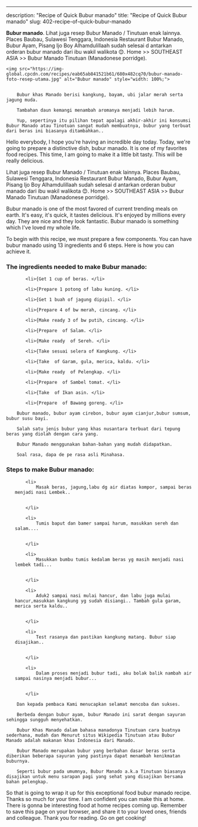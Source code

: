 ---
description: "Recipe of Quick Bubur manado"
title: "Recipe of Quick Bubur manado"
slug: 402-recipe-of-quick-bubur-manado

<p>
	<strong>Bubur manado</strong>. 
	Lihat juga resep Bubur Manado / Tinutuan enak lainnya. Places Baubau, Sulawesi Tenggara, Indonesia Restaurant Bubur Manado, Bubur Ayam, Pisang Ijo Boy Alhamdulillaah sudah selesai d antarkan orderan bubur manado dari ibu wakil walikota 😊. Home &gt;&gt; SOUTHEAST ASIA &gt;&gt; Bubur Manado Tinutuan (Manadonese porridge).
</p>
<p>
	
	<img src="https://img-global.cpcdn.com/recipes/eab65ab841521b61/680x482cq70/bubur-manado-foto-resep-utama.jpg" alt="Bubur manado" style="width: 100%;">
	
	
		Bubur khas Manado berisi kangkung, bayam, ubi jalar merah serta jagung muda.
	
		Tambahan daun kemangi menambah aromanya menjadi lebih harum.
	
		Yup, sepertinya itu pilihan tepat apalagi akhir-akhir ini konsumsi Bubur Manado atau Tinotuan sangat mudah membuatnya, bubur yang terbuat dari beras ini biasanya ditambahkan..
	
</p>
<p>
	Hello everybody, I hope you're having an incredible day today. Today, we're going to prepare a distinctive dish, bubur manado. It is one of my favorites food recipes. This time, I am going to make it a little bit tasty. This will be really delicious.
</p>
	
<p>
	Lihat juga resep Bubur Manado / Tinutuan enak lainnya. Places Baubau, Sulawesi Tenggara, Indonesia Restaurant Bubur Manado, Bubur Ayam, Pisang Ijo Boy Alhamdulillaah sudah selesai d antarkan orderan bubur manado dari ibu wakil walikota 😊. Home &gt;&gt; SOUTHEAST ASIA &gt;&gt; Bubur Manado Tinutuan (Manadonese porridge).
</p>
<p>
	Bubur manado is one of the most favored of current trending meals on earth. It's easy, it's quick, it tastes delicious. It's enjoyed by millions every day. They are nice and they look fantastic. Bubur manado is something which I've loved my whole life.
</p>

<p>
To begin with this recipe, we must prepare a few components. You can have bubur manado using 13 ingredients and 6 steps. Here is how you can achieve it.
</p>

<h3>The ingredients needed to make Bubur manado:</h3>

<ol>
	
		<li>{Get 1 cup of beras. </li>
	
		<li>{Prepare 1 potong of labu kuning. </li>
	
		<li>{Get 1 buah of jagung dipipil. </li>
	
		<li>{Prepare 4 of bw merah, cincang. </li>
	
		<li>{Make ready 3 of bw putih, cincang. </li>
	
		<li>{Prepare  of Salam. </li>
	
		<li>{Make ready  of Sereh. </li>
	
		<li>{Take sesuai selera of Kangkung. </li>
	
		<li>{Take  of Garam, gula, merica, kaldu. </li>
	
		<li>{Make ready  of Pelengkap. </li>
	
		<li>{Prepare  of Sambel tomat. </li>
	
		<li>{Take  of Ikan asin. </li>
	
		<li>{Prepare  of Bawang goreng. </li>
	
</ol>
<p>
	
		Bubur manado, bubur ayam cirebon, bubur ayam cianjur,bubur sumsum, bubur susu bayi.
	
		Salah satu jenis bubur yang khas nusantara terbuat dari tepung beras yang diolah dengan cara yang.
	
		Bubur Manado menggunakan bahan-bahan yang mudah didapatkan.
	
		Soal rasa, dapa de pe rasa asli Minahasa.
	
</p>

<h3>Steps to make Bubur manado:</h3>

<ol>
	
		<li>
			Masak beras, jagung,labu dg air diatas kompor, sampai beras menjadi nasi Lembek..
			
			
		</li>
	
		<li>
			Tumis baput dan bamer sampai harum, masukkan sereh dan salam....
			
			
		</li>
	
		<li>
			Masukkan bumbu tumis kedalam beras yg masih menjadi nasi lembek tadi...
			
			
		</li>
	
		<li>
			Aduk2 sampai nasi mulai hancur, dan labu juga mulai hancur,masukkan kangkung yg sudah disiangi.. Tambah gula garam, merica serta kaldu..
			
			
		</li>
	
		<li>
			Test rasanya dan pastikan kangkung matang. Bubur siap disajikan..
			
			
		</li>
	
		<li>
			Dalam proses menjadi bubur tadi, aku bolak balik nambah air sampai nasinya menjadi bubur...
			
			
		</li>
	
</ol>

<p>
	
		Dan kepada pembaca Kami menucapkan selamat mencoba dan sukses.
	
		Berbeda dengan bubur ayam, bubur Manado ini sarat dengan sayuran sehingga sungguh menyehatkan.
	
		Bubur Khas Manado dalam bahasa manadonya Tinutuan cara buatnya sederhana, mudah dan Menurut situs Wikipedia Tinutuan atau Bubur Manado adalah makanan khas Indonesia dari Manado.
	
		Bubur Manado merupakan bubur yang berbahan dasar beras serta diberikan beberapa sayuran yang pastinya dapat menambah kenikmatan buburnya.
	
		Seperti bubur pada umumnya, Bubur Manado a.k.a Tinutuan biasanya disajikan untuk menu sarapan pagi yang sehat yang disajikan bersama bahan pelengkap.
	
</p>

<p>
	So that is going to wrap it up for this exceptional food bubur manado recipe. Thanks so much for your time. I am confident you can make this at home. There is gonna be interesting food at home recipes coming up. Remember to save this page on your browser, and share it to your loved ones, friends and colleague. Thank you for reading. Go on get cooking!
</p>
